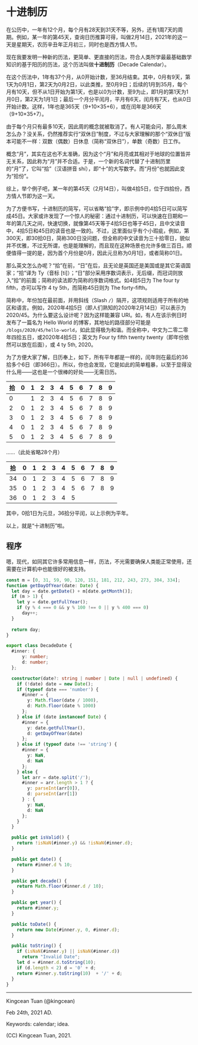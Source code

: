 # 十进制历

在公历中，一年有12个月，每个月有28天到31天不等，另外，还有1周7天的周期。例如，某一年的第45天，查询日历推算可得，叫做2月14日，2021年的这一天是星期天，农历辛丑年正月初三，同时也是西方情人节。

现在我要发明一种新的历法，更简单、更直接的历法，符合人类所学最最基础数学知识的基于阳历的历法，这个历法叫做**十进制历**（Decade Calendar）。

在这个历法中，1年有37个月，从0开始计数，至36月结束。其中，0月有9天，第1天为0月1日，第2天为0月2日，以此类推，至0月9日；后续的1月到35月，每个月有10天，但不从1日开始为第1天，也是以0为计数，至9为止，即1月的第1天为1月0日，第2天为1月1日；最后一个月分平闰月，平月有6天，闰月有7天，也从0日开始计数。这样，1年也是365天（9+10×35+6），或在闰年是366天（9+10×35+7）。

由于每个月只有最多10天，因此周的概念就被取消了。有人可能会问，那么周末怎么办？没关系，仍然推荐实行“双休日”制度，不过与大家理解的那个“双休日”版本可能不一样：双数（偶数）日休息（简称“双休日”），单数（奇数）日工作。

概念“月”，其实在这也不太准确，因为这个“月”和月亮或其相对于地球的位置皆并无关系，因此称为“月”并不合适。于是，一个新的名词代替了十进制历里的“月”了，它叫“拾”（汉语拼音 shí），即“十”的大写数字。而“月份”也就因此变为“拾份”。

综上，举个例子吧，某一年的第45天（2月14日），叫做4拾5日，位于四拾份，西方情人节即为这一天。

为了方便书写，十进制历的简写，可以省略“拾”字，即示例中的4拾5日可以简写成45日。大家或许发现了一个惊人的秘密：通过十进制历，可以快速在日期和一年的第几天之间，快速切换，就像第45天等于4拾5日也等于45日，且中文读音中，4拾5日和45日的读音也是一致的。不过，这里面似乎有个小瑕疵，例如，第300天，即30拾0日，简称300日没问题，但全称的中文读音为三十拾零日，貌似并不优雅，不过无所谓，也是能理解的，而且现在这种场景也允许多做三百日。顺便值得一提的是，因为首个月份是0月，因此元旦称为0月1日，或者简称01日。

那么英文怎么办呢？“拾”在前，“日”在后，且无论是英国还是美国或是其它英语国家；“拾”译为 Ty（音标 [ti]）；“日”部分采用序数词表示，无后缀，而冠词则放入“拾”的前面；简称的读法即为简称的序数词格式。如4拾5日为 The four ty fifth，亦可以写作 4 ty 5th，而简称45日则为 The forty-fifth。

简称中，年份加在最前面，并用斜线（Slash `/`）隔开，这项规则适用于所有的地区和语言。例如，2020年4拾5日（即人们熟知的2020年2月14日）可以表示为 2020/45。为什么要这么设计呢？因为这样能兼容 URI。如，有人在该示例日时发布了一篇名为 Hello World 的博客，其地址的路径部分可能是 `/blogs/2020/45/hello-world`，如此显得极为和谐。而全称中，中文为二零二零年四拾五日，或2020年4拾5日；英文为 Four ty fifth twenty twenty（即年份依然可以放在后面），或 4 ty 5th, 2020。

为了方便大家了解，日历奉上，如下，所有平年都是一样的，闰年则在最后的36拾多个6日（即366日）。所以，你也会发现，它是如此的简单粗暴，以至于显得没什么用——这也是一个很棒的好处——无需日历。

| 拾 | 0 | 1 | 2 | 3 | 4 | 5 | 6 | 7 | 8 | 9 |
| -- | - | - | - | - | - | - | - | - | - | - |
| 0 | | 1 | 2 | 3 | 4 | 5 | 6 | 7 | 8 | 9 |
| 2 | 0 | 1 | 2 | 3 | 4 | 5 | 6 | 7 | 8 | 9 |
| 3 | 0 | 1 | 2 | 3 | 4 | 5 | 6 | 7 | 8 | 9 |
| 4 | 0 | 1 | 2 | 3 | 4 | 5 | 6 | 7 | 8 | 9 |
| 5 | 0 | 1 | 2 | 3 | 4 | 5 | 6 | 7 | 8 | 9 |

……（此处省略28个月）

| 拾 | 0 | 1 | 2 | 3 | 4 | 5 | 6 | 7 | 8 | 9 |
| -- | - | - | - | - | - | - | - | - | - | - |
| 34 | 0 | 1 | 2 | 3 | 4 | 5 | 6 | 7 | 8 | 9 |
| 35 | 0 | 1 | 2 | 3 | 4 | 5 | 6 | 7 | 8 | 9 |
| 36 | 0 | 1 | 2 | 3 | 4 | 5 | | | | |

其中，0拾1日为元旦，36拾分平闰，以上示例为平年。

以上，就是“十进制历”啦。

## 程序

嗯，现代，如同其它许多常用信息一样，历法，不光需要确保人类能正常使用，还需要在计算机中也能很好的被支持。

```typescript
const m = [0, 31, 59, 90, 120, 151, 181, 212, 243, 273, 304, 334];
function getDayOfYear(date: Date) {
  let day = date.getDate() + m[date.getMonth()];
  if (m > 1) {
    let y = date.getFullYear();
    if (y % 4 === 0 && y % 100 !== 0 || y % 400 === 0)
      day++;
  }
  
  return day;
}

export class DecadeDate {
  #inner: {
      y: number;
      d: number;
  };

  constructor(date?: string | number | Date | null | undefined) {
    if (!date) date = new Date();
    if (typeof date === 'number') {
      #inner = {
        y: Math.floor(date / 1000),
        d: Math.floor(date % 1000)
      };
    } else if (date instanceof Date) {
      #inner = {
        y: date.getFullYear(),
        d: getDayOfYear(date)
      };
    } else if (typeof date !== 'string') {
      #inner = {
        y: NaN,
        d: NaN
      };
    } else {
      let arr = date.split('/');
      #inner = arr.length > 1 ? {
        y: parseInt(arr[0]),
        d: parseInt(arr[1])
      } : {
        y: NaN,
        d: NaN
      };
    }
  }

  public get isValid() {
    return !isNaN(#inner.y) && !isNaN(#inner.d);
  }

  public get date() {
    return #inner.d % 10;
  }

  public get decade() {
    return Math.floor(#inner.d / 10);
  }

  public get year() {
    return #inner.y;
  }

  public toDate() {
    return new Date(#inner.y, 0, #inner.d);
  }

  public toString() {
    if (isNaN(#inner.y) || isNaN(#inner.d))
      return "Invalid Date";
    let d = #inner.d.toString(10);
    if (d.length < 2) d = '0' + d;
    return #inner.y.toString(10)  + '/' + d;
  }
}
```

---

Kingcean Tuan (@kingcean)

Feb 24th, 2021 AD. 

Keywords:
calendar; idea.

(CC) Kingcean Tuan, 2021.
